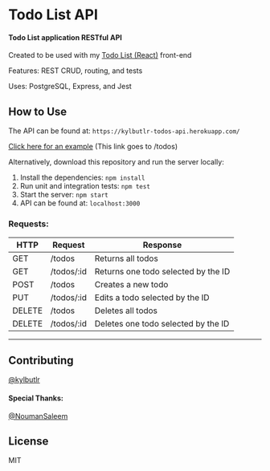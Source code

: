 # Todo List API

#### Todo List application RESTful API

Created to be used with my [Todo List (React)](https://github.com/kylbutlr/todo-list-react) front-end

Features: REST CRUD, routing, and tests

Uses: PostgreSQL, Express, and Jest

## How to Use

The API can be found at: ```https://kylbutlr-todos-api.herokuapp.com/```

[Click here for an example](https://kylbutlr-todos-api.herokuapp.com/todos) (This link goes to /todos)

Alternatively, download this repository and run the server locally:

1. Install the dependencies: ```npm install```
2. Run unit and integration tests: ```npm test```
3. Start the server: ```npm start``` 
4. API can be found at: ```localhost:3000```

### Requests:

| HTTP   | Request    | Response                            |
| ------ | ---------- | ----------------------------------- |
| GET    | /todos     | Returns all todos                   |
| GET    | /todos/:id | Returns one todo selected by the ID |
| POST   | /todos     | Creates a new todo                  |
| PUT    | /todos/:id | Edits a todo selected by the ID     |
| DELETE | /todos     | Deletes all todos                   |
| DELETE | /todos/:id | Deletes one todo selected by the ID |

***

## Contributing

[@kylbutlr](https://github.com/kylbutlr)

#### Special Thanks: 

[@NoumanSaleem](https://github.com/NoumanSaleem)

## License

MIT

